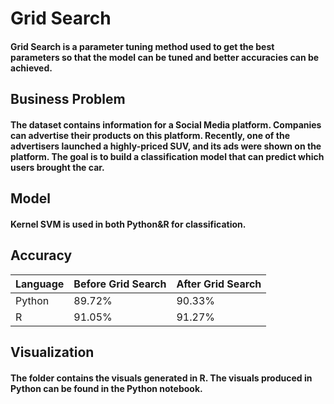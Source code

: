 # Grid Search
#### Grid Search is a parameter tuning method used to get the best parameters so that the model can be tuned and better accuracies can be achieved.

## Business Problem
#### The dataset contains information for a Social Media platform. Companies can advertise their products on this platform. Recently, one of the advertisers launched a highly-priced SUV, and its ads were shown on the platform. The goal is to build a classification model that can predict which users brought the car.

## Model
#### Kernel SVM is used in both Python&R for classification.

## Accuracy
| Language | Before Grid Search | After Grid Search |
| --- | --- | --- |
| Python | 89.72% | 90.33% |
| R | 91.05% | 91.27% |

## Visualization
#### The folder contains the visuals generated in R. The visuals produced in Python can be found in the Python notebook.

